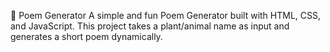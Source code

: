 🌸 Poem Generator
A simple and fun Poem Generator built with HTML, CSS, and JavaScript.
This project takes a plant/animal name as input and generates a short poem dynamically.
